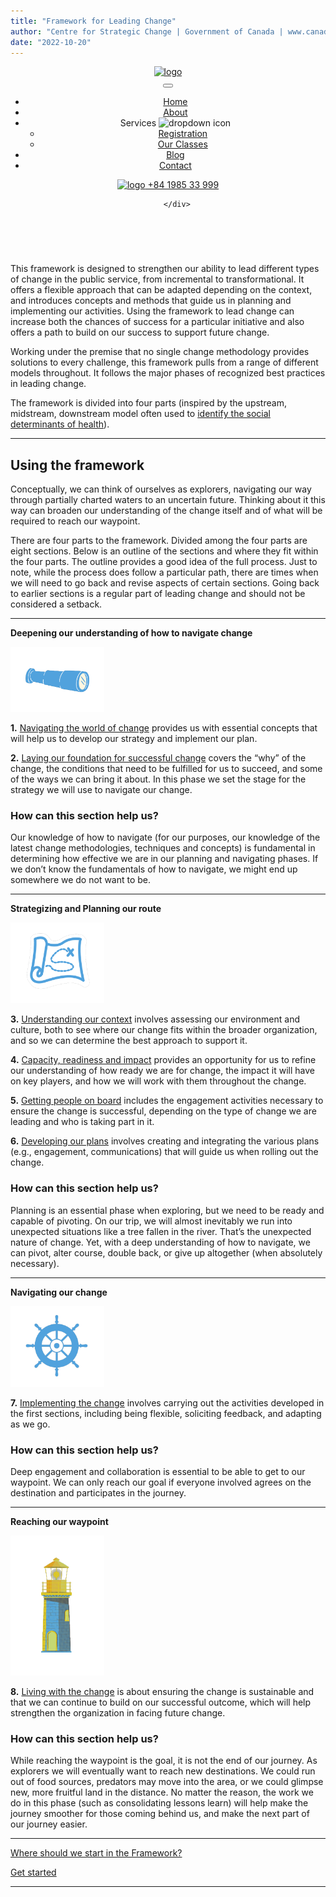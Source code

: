 ```yaml
---
title: "Framework for Leading Change"
author: "Centre for Strategic Change | Government of Canada | www.canada.ca | www.canada.ca/en/public-services-procurement | all rights reserved"
date: "2022-10-20"
---
```


<header id="cs-navigation">
    <div class="cs-container">
        <!--Nav Logo-->
        <!--Logo is turned white in the css with a filter on dark mode-->
        <a href="" class="cs-logo" aria-label="back to home">
            <img src="https://csimg.nyc3.cdn.digitaloceanspaces.com/Images/Graphics/day-care.svg" alt="logo" width="210" height="29" aria-hidden="true" decoding="async">
        </a>
        <!--Navigation List-->
        <nav class="cs-nav" role="navigation">
            <!--Mobile Nav Toggle-->
            <button class="cs-toggle" aria-label="mobile menu toggle">
                <div class="cs-box" aria-hidden="true">
                    <span class="cs-line cs-line1" aria-hidden="true"></span>
                    <span class="cs-line cs-line2" aria-hidden="true"></span>
                    <span class="cs-line cs-line3" aria-hidden="true"></span>
                </div>
            </button>
            <!-- We need a wrapper div so we can set a fixed height on the cs-ul in case the nav list gets too long from too many dropdowns being opened and needs to have an overflow scroll. This wrapper acts as the background so it can go the full height of the screen and not cut off any overflowing nav items while the cs-ul stops short of the bottom of the screen, which keeps all nav items in view no matter how mnay there are-->
            <div class="cs-ul-wrapper">
                <ul id="cs-expanded" class="cs-ul" aria-expanded="false">
                    <li class="cs-li">
                        <a href="" class="cs-li-link cs-active">
                            Home
                        </a>
                    </li>
                    <li class="cs-li">
                        <a href="" class="cs-li-link">
                            About
                        </a>
                    </li>
                    <!--Copy and paste this cs-dropdown list item and replace any .cs-li with this cs-dropdown group to make a new dropdown and it will work-->
                    <li class="cs-li cs-dropdown" tabindex="0">
                        <span class="cs-li-link">
                            Services
                            <img class="cs-drop-icon" src="https://csimg.nyc3.cdn.digitaloceanspaces.com/Icons/down-gold.svg" alt="dropdown icon" width="15" height="15" decoding="async" aria-hidden="true">
                        </span>
                        <ul class="cs-drop-ul">
                            <li class="cs-drop-li">
                                <a href="" class="cs-li-link cs-drop-link">Registration</a>
                            </li>
                            <li class="cs-drop-li">
                                <a href="" class="cs-li-link cs-drop-link">Our Classes</a>
                            </li>
                        </ul>
                    </li>
                    <li class="cs-li">
                        <a href="" class="pull-left">
                            Blog
                        </a>
                    </li>
                    <li class="cs-li" class="pull-left">
                        <a href="" class="cs-li-link">
                            Contact
                        </a>
                    </li>
                </ul>
            </div>
        </nav>
        <div class="cs-contact-group">
            <a href="tel:+84 1985 33 999" class="cs-phone">
                <img class="cs-phone-icon" src="https://csimg.nyc3.cdn.digitaloceanspaces.com/Icons/phone-1a.svg" alt="logo" width="24" height="24" aria-hidden="true" decoding="async">
                +84 1985 33 999
            </a>
        
        </div>
       
</header>
  
<br>

This framework is designed to strengthen our ability to lead different types of change in the public service, from incremental to transformational. It offers a flexible approach that can be adapted depending on the context, and introduces concepts and methods that guide us in planning and implementing our activities. Using the framework to lead change can increase both the chances of success for a particular initiative and also offers a path to build on our success to support future change.

Working under the premise that no single change methodology provides solutions to every challenge, this framework pulls from a range of different models throughout. It follows the major phases of recognized best practices in leading change.

The framework is divided into four parts (inspired by the upstream, midstream, downstream model often used to [identify the social determinants of health](https://www.rand.org/content/dam/rand/pubs/working_papers/WR1000/WR1096/RAND_WR1096.pdf)).

* * *

## **Using the framework**

Conceptually, we can think of ourselves as explorers, navigating our way through partially charted waters to an uncertain future. Thinking about it this way can broaden our understanding of the change itself and of what will be required to reach our waypoint.

There are four parts to the framework. Divided among the four parts are eight sections. Below is an outline of the sections and where they fit within the four parts. The outline provides a good idea of the full process. Just to note, while the process does follow a particular path, there are times when we will need to go back and revise aspects of certain sections. Going back to earlier sections is a regular part of leading change and should not be considered a setback.

* * *

**Deepening our understanding of how to navigate change**

<img src="images/FLC-Deepening.png" width="150">

**1.** [Navigating the world of change](navigating-the-world-of-change/) provides us with essential concepts that will help us to develop our strategy and implement our plan.

**2.** [Laying our foundation for successful change](laying-our-foundation-for-successful-change/) covers the “why” of the change, the conditions that need to be fulfilled for us to succeed, and some of the ways we can bring it about. In this phase we set the stage for the strategy we will use to navigate our change.

### How can this section help us?

Our knowledge of how to navigate (for our purposes, our knowledge of the latest change methodologies, techniques and concepts) is fundamental in determining how effective we are in our planning and navigating phases. If we don’t know the fundamentals of how to navigate, we might end up somewhere we do not want to be.

* * *

**Strategizing and Planning our route**

<img src="images/FLC-Strategizing.png" width="150">

**3.** [Understanding our context](understanding-our-context/) involves assessing our environment and culture, both to see where our change fits within the broader organization, and so we can determine the best approach to support it.

**4.** [Capacity, readiness and impact](capacity-readiness-and-impact/) provides an opportunity for us to refine our understanding of how ready we are for change, the impact it will have on key players, and how we will work with them throughout the change.

**5.** [Getting people on board](getting-people-on-board/) includes the engagement activities necessary to ensure the change is successful, depending on the type of change we are leading and who is taking part in it.

**6.** [Developing our plans](developing-our-plans/) involves creating and integrating the various plans (e.g., engagement, communications) that will guide us when rolling out the change.

### How can this section help us?

Planning is an essential phase when exploring, but we need to be ready and capable of pivoting. On our trip, we will almost inevitably we run into unexpected situations like a tree fallen in the river. That’s the unexpected nature of change. Yet, with a deep understanding of how to navigate, we can pivot, alter course, double back, or give up altogether (when absolutely necessary).

* * *

**Navigating our change**

<img src="images/FLC-Navigating.png" width="150">

**7.** [Implementing the change](implementing-the-change/) involves carrying out the activities developed in the first sections, including being flexible, soliciting feedback, and adapting as we go.

### How can this section help us?

Deep engagement and collaboration is essential to be able to get to our waypoint. We can only reach our goal if everyone involved agrees on the destination and participates in the journey.

* * *

**Reaching our waypoint**

<img src="images/FLC-Waypoint.png" width="150">

**8.** [Living with the change](reaching-our-waypoint/) is about ensuring the change is sustainable and that we can continue to build on our successful outcome, which will help strengthen the organization in facing future change.

### How can this section help us?

While reaching the waypoint is the goal, it is not the end of our journey. As explorers we will eventually want to reach new destinations. We could run out of food sources, predators may move into the area, or we could glimpse new, more fruitful land in the distance. No matter the reason, the work we do in this phase (such as consolidating lessons learn) will help make the journey smoother for those coming behind us, and make the next part of our journey easier.

* * *

[Where should we start in the Framework?](where-should-we-start/)

[Get started](navigating-the-world-of-change/)

* * *
